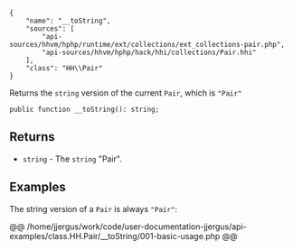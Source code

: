 ``` yamlmeta
{
    "name": "__toString",
    "sources": [
        "api-sources/hhvm/hphp/runtime/ext/collections/ext_collections-pair.php",
        "api-sources/hhvm/hphp/hack/hhi/collections/Pair.hhi"
    ],
    "class": "HH\\Pair"
}
```




Returns the ` string ` version of the current `` Pair ``, which is ``` "Pair" ```




``` Hack
public function __toString(): string;
```




## Returns




+ ` string ` - The `` string `` "Pair".




## Examples




The string version of a ` Pair ` is always `` "Pair" ``:







@@ /home/jjergus/work/code/user-documentation-jjergus/api-examples/class.HH.Pair/__toString/001-basic-usage.php @@
<!-- HHAPIDOC -->
